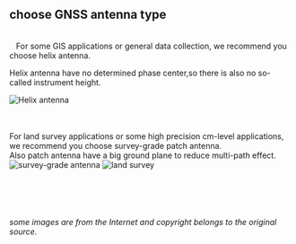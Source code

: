 ## choose GNSS antenna type

<br>
&nbsp;&nbsp;
For some GIS applications or general data collection, we recommend you choose helix antenna.

Helix antenna have no determined phase center,so there is also no so-called instrument height.

![](../images/with-helix.jpg "Helix antenna")
<br>
<br>
&nbsp;&nbsp;

For land survey applications or some high precision cm-level applications, we recommend you choose
survey-grade patch antenna.
<br>
Also patch antenna have a big ground plane to reduce multi-path effect.
<br>
![](../images/patch.png "survey-grade antenna")
![](../images/with-patch.jpg "land survey")
<br>
<br>
<br>
<br>
<br>
<br>
*some images are from the Internet and copyright belongs to the original source.*
